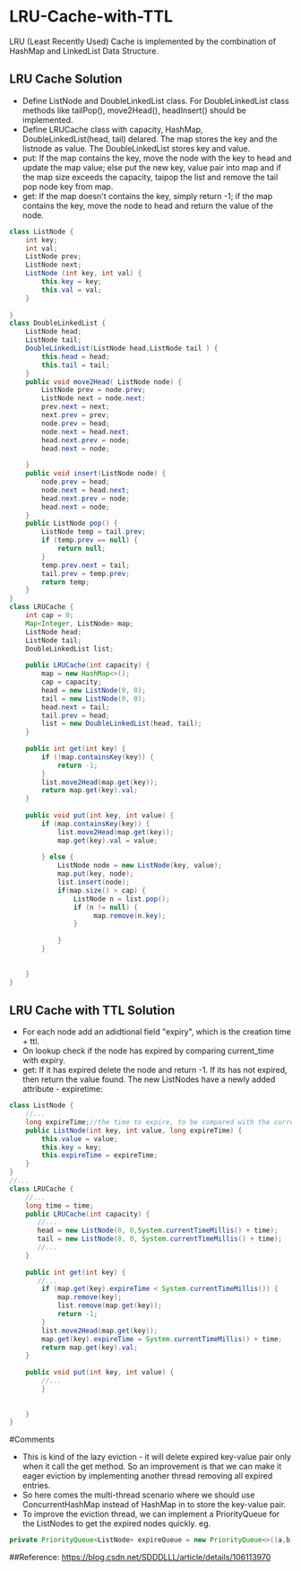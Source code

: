 # LRU-Cache-with-TTL
 LRU (Least Recently Used) Cache is implemented by the combination of HashMap and LinkedList Data Structure. 
 ## LRU Cache Solution
 - Define ListNode and DoubleLinkedList class. For DoubleLinkedList class methods like tailPop(), move2Head(), headInsert() should be implemented.
 - Define LRUCache class with capacity, HashMap, DoubleLinkedList(head, tail) delared. The map stores the key and the listnode as value. The DoubleLinkedList stores  key and value.
 - put: If the map contains the key, move the node with the key to head and update the map value; else put the new key, value pair into map and if the map size exceeds the capacity, taipop the list and remove the tail pop node key from map.
  - get: If the map doesn't contains the key, simply return -1; if the map contains the key, move the node to head and return the value of the node.
```java
class ListNode {
    int key;
    int val;
    ListNode prev;
    ListNode next;
    ListNode (int key, int val) {
        this.key = key;
        this.val = val;
    }
    
}
class DoubleLinkedList {
    ListNode head;
    ListNode tail;
    DoubleLinkedList(ListNode head,ListNode tail ) {
        this.head = head;
        this.tail = tail;
    }
    public void move2Head( ListNode node) {
        ListNode prev = node.prev;
        ListNode next = node.next;
        prev.next = next;
        next.prev = prev;
        node.prev = head;
        node.next = head.next;
        head.next.prev = node;
        head.next = node;
        
    }
    public void insert(ListNode node) {
        node.prev = head;
        node.next = head.next;
        head.next.prev = node;
        head.next = node;
    }
    public ListNode pop() {
        ListNode temp = tail.prev;
        if (temp.prev == null) {
            return null;
        }
        temp.prev.next = tail;
        tail.prev = temp.prev;
        return temp;
    }
}
class LRUCache {
    int cap = 0;
    Map<Integer, ListNode> map;
    ListNode head;
    ListNode tail;
    DoubleLinkedList list;
    
    public LRUCache(int capacity) {
        map = new HashMap<>();
        cap = capacity;
        head = new ListNode(0, 0);
        tail = new ListNode(0, 0);
        head.next = tail;
        tail.prev = head;
        list = new DoubleLinkedList(head, tail);
    }
    
    public int get(int key) {
        if (!map.containsKey(key)) {
            return -1;
        }
        list.move2Head(map.get(key));
        return map.get(key).val;
    }
    
    public void put(int key, int value) {
        if (map.containsKey(key)) {
            list.move2Head(map.get(key));
            map.get(key).val = value;
            
        } else {
            ListNode node = new ListNode(key, value);
            map.put(key, node);
            list.insert(node);
            if(map.size() > cap) {
                ListNode n = list.pop();
                if (n != null) {
                     map.remove(n.key);
                }
               
            }
        }
        
        
    }
}

```

## LRU Cache with TTL Solution
- For each node add an adidtional field "expiry", which is the creation time + ttl.
- On lookup check if the node has expired by comparing current_time with expiry.
- get: If it has expired delete the node and return -1. If its has not expired, then return the value found.
The new ListNodes have a newly added attribute - expiretime:
```java
class ListNode {
    //...
    long expireTime;//the time to expire, to be compared with the current system time
    public ListNode(int key, int value, long expireTime) {
        this.value = value;
        this.key = key;
        this.expireTime = expireTime;
    }
}
//...
class LRUCache {
    //...
    long time = time;
    public LRUCache(int capacity) {
       //...
       head = new ListNode(0, 0,System.currentTimeMillis() + time);
       tail = new ListNode(0, 0, System.currentTimeMillis() + time);
       //...
    }
    
    public int get(int key) {
       //...
        if (map.get(key).expireTime < System.currentTimeMillis()) {
            map.remove(key);
            list.remove(map.get(key));
            return -1;
        }
        list.move2Head(map.get(key));
        map.get(key).expireTime = System.currentTimeMillis() + time;
        return map.get(key).val;
    }
    
    public void put(int key, int value) {
        //...
        }
        
        
    }
}
```
#Comments
 - This is kind of the lazy eviction - it will delete expired key-value pair only when it call the get method. So an improvement is that we can make it eager eviction by implementing another thread removing all expired entries.
 - So here comes the multi-thread scenario where we should use ConcurrentHashMap instead of HashMap in to store the key-value pair.
 - To improve the eviction thread, we can implement a PriorityQueue for the ListNodes to get the expired nodes quickly. eg.
```java
private PriorityQueue<ListNode> expireQueue = new PriorityQueue<>((a,b)->a.epireTime - b.expireTime);
```

##Reference:
https://blog.csdn.net/SDDDLLL/article/details/106113970
